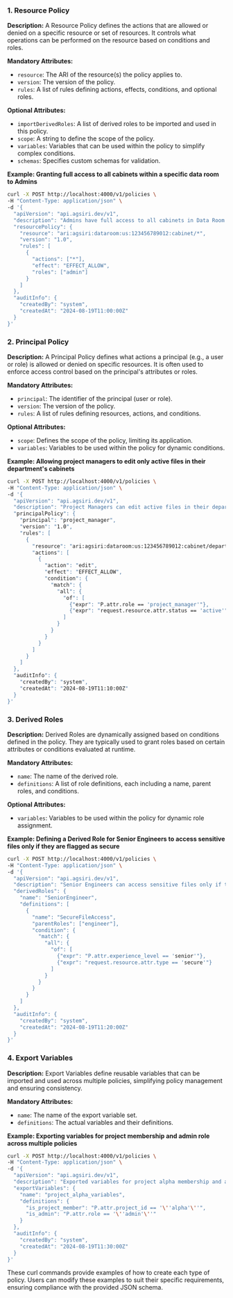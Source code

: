 ### 1. **Resource Policy**

**Description:**
A Resource Policy defines the actions that are allowed or denied on a specific resource or set of resources. It controls what operations can be performed on the resource based on conditions and roles.

**Mandatory Attributes:**
- `resource`: The ARI of the resource(s) the policy applies to.
- `version`: The version of the policy.
- `rules`: A list of rules defining actions, effects, conditions, and optional roles.

**Optional Attributes:**
- `importDerivedRoles`: A list of derived roles to be imported and used in this policy.
- `scope`: A string to define the scope of the policy.
- `variables`: Variables that can be used within the policy to simplify complex conditions.
- `schemas`: Specifies custom schemas for validation.

**Example: Granting full access to all cabinets within a specific data room to Admins**

```bash
curl -X POST http://localhost:4000/v1/policies \
-H "Content-Type: application/json" \
-d '{
  "apiVersion": "api.agsiri.dev/v1",
  "description": "Admins have full access to all cabinets in Data Room 123.",
  "resourcePolicy": {
    "resource": "ari:agsiri:dataroom:us:123456789012:cabinet/*",
    "version": "1.0",
    "rules": [
      {
        "actions": ["*"],
        "effect": "EFFECT_ALLOW",
        "roles": ["admin"]
      }
    ]
  },
  "auditInfo": {
    "createdBy": "system",
    "createdAt": "2024-08-19T11:00:00Z"
  }
}'
```

### 2. **Principal Policy**

**Description:**
A Principal Policy defines what actions a principal (e.g., a user or role) is allowed or denied on specific resources. It is often used to enforce access control based on the principal's attributes or roles.

**Mandatory Attributes:**
- `principal`: The identifier of the principal (user or role).
- `version`: The version of the policy.
- `rules`: A list of rules defining resources, actions, and conditions.

**Optional Attributes:**
- `scope`: Defines the scope of the policy, limiting its application.
- `variables`: Variables to be used within the policy for dynamic conditions.

**Example: Allowing project managers to edit only active files in their department's cabinets**

```bash
curl -X POST http://localhost:4000/v1/policies \
-H "Content-Type: application/json" \
-d '{
  "apiVersion": "api.agsiri.dev/v1",
  "description": "Project Managers can edit active files in their department's cabinets.",
  "principalPolicy": {
    "principal": "project_manager",
    "version": "1.0",
    "rules": [
      {
        "resource": "ari:agsiri:dataroom:us:123456789012:cabinet/department-*",
        "actions": [
          {
            "action": "edit",
            "effect": "EFFECT_ALLOW",
            "condition": {
              "match": {
                "all": {
                  "of": [
                    {"expr": "P.attr.role == 'project_manager'"},
                    {"expr": "request.resource.attr.status == 'active'"}
                  ]
                }
              }
            }
          }
        ]
      }
    ]
  },
  "auditInfo": {
    "createdBy": "system",
    "createdAt": "2024-08-19T11:10:00Z"
  }
}'
```

### 3. **Derived Roles**

**Description:**
Derived Roles are dynamically assigned based on conditions defined in the policy. They are typically used to grant roles based on certain attributes or conditions evaluated at runtime.

**Mandatory Attributes:**
- `name`: The name of the derived role.
- `definitions`: A list of role definitions, each including a name, parent roles, and conditions.

**Optional Attributes:**
- `variables`: Variables to be used within the policy for dynamic role assignment.

**Example: Defining a Derived Role for Senior Engineers to access sensitive files only if they are flagged as secure**

```bash
curl -X POST http://localhost:4000/v1/policies \
-H "Content-Type: application/json" \
-d '{
  "apiVersion": "api.agsiri.dev/v1",
  "description": "Senior Engineers can access sensitive files only if they are flagged as secure.",
  "derivedRoles": {
    "name": "SeniorEngineer",
    "definitions": [
      {
        "name": "SecureFileAccess",
        "parentRoles": ["engineer"],
        "condition": {
          "match": {
            "all": {
              "of": [
                {"expr": "P.attr.experience_level == 'senior'"},
                {"expr": "request.resource.attr.type == 'secure'"}
              ]
            }
          }
        }
      }
    ]
  },
  "auditInfo": {
    "createdBy": "system",
    "createdAt": "2024-08-19T11:20:00Z"
  }
}'
```

### 4. **Export Variables**

**Description:**
Export Variables define reusable variables that can be imported and used across multiple policies, simplifying policy management and ensuring consistency.

**Mandatory Attributes:**
- `name`: The name of the export variable set.
- `definitions`: The actual variables and their definitions.

**Example: Exporting variables for project membership and admin role across multiple policies**

```bash
curl -X POST http://localhost:4000/v1/policies \
-H "Content-Type: application/json" \
-d '{
  "apiVersion": "api.agsiri.dev/v1",
  "description": "Exported variables for project alpha membership and admin role.",
  "exportVariables": {
    "name": "project_alpha_variables",
    "definitions": {
      "is_project_member": "P.attr.project_id == '\''alpha'\''",
      "is_admin": "P.attr.role == '\''admin'\''"
    }
  },
  "auditInfo": {
    "createdBy": "system",
    "createdAt": "2024-08-19T11:30:00Z"
  }
}'
```

These curl commands provide examples of how to create each type of policy. Users can modify these examples to suit their specific requirements, ensuring compliance with the provided JSON schema.
